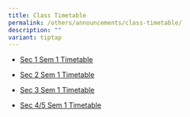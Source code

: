 ```yaml
---
title: Class Timetable
permalink: /others/announcements/class-timetable/
description: ""
variant: tiptap
---
```

<ul data-tight="true" class="tight"><li><p><a href="/files/Class Timetable/2024_Sec_1_Sem_1_Timetable.pdf" rel="noopener noreferrer nofollow" target="_blank">Sec 1 Sem 1 Timetable</a></p></li><li><p><a href="/files/Class Timetable/2024_Sec_2_Sem_1_Timetable.pdf" rel="noopener noreferrer nofollow" target="_blank">Sec 2 Sem 1 Timetable</a></p></li><li><p><a href="/files/Class Timetable/2024_Sec_3_Sem_1_Timetable.pdf" rel="noopener noreferrer nofollow" target="_blank">Sec 3 Sem 1 Timetable</a></p></li><li><p><a href="/files/Class Timetable/2024_Sec_4_5_Sem_1_Timetable.pdf" rel="noopener noreferrer nofollow" target="_blank">Sec 4/5 Sem 1 Timetable</a></p></li></ul><p></p>